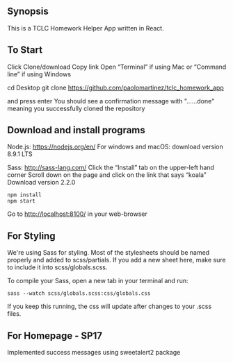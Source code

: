 ## Synopsis

This is a TCLC Homework Helper App written in React.

## To Start

Click Clone/download 
Copy link
Open “Terminal” if using Mac or “Command line” if using Windows

cd Desktop
git clone https://github.com/paolomartinez/tclc_homework_app 


and press enter
You should see a confirmation message with "......done" meaning you successfully cloned the repository

## Download and install programs
Node.js:
https://nodejs.org/en/
For windows and macOS: download version 8.9.1 LTS

Sass:
http://sass-lang.com/
Click the “Install” tab on the upper-left hand corner
Scroll down on the page and click on the link that says “koala”
Download version 2.2.0

```
npm install
npm start
```

Go to [http://localhost:8100/](http://localhost:8100/ "http://localhost:8100/") in your web-browser

## For Styling

We're using Sass for styling. Most of the stylesheets should be named properly and added to scss/partials. If you add a new sheet here, make sure to include it into scss/globals.scss.

To compile your Sass, open a new tab in your terminal and run:

```
sass --watch scss/globals.scss:css/globals.css
```

If you keep this running, the css will update after changes to your .scss files.


## For Homepage - SP17

Implemented success messages using sweetalert2 package


